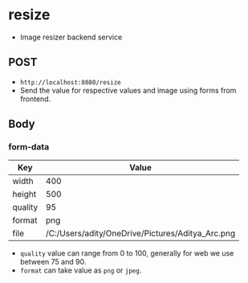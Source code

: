 # resize
- Image resizer backend service

## POST
- `http://localhost:8080/resize`
- Send the value for respective values and image using forms from frontend.

## Body
### form-data

| Key     | Value                                               |
|---------|-----------------------------------------------------|
| width   | 400                                                 |
| height  | 500                                                 |
| quality | 95                                                  |
| format  | png                                                 |
| file    | /C:/Users/adity/OneDrive/Pictures/Aditya_Arc.png    |

- `quality` value can range from 0 to 100, generally for web we use between 75 and 90.
- `format` can take value as `png` or `jpeg`.